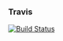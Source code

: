 ### Travis
[![Build Status](https://travis-ci.org/andyrm8052/basic_calculator.svg?branch=main)](https://travis-ci.org/andyrm8052/basic_calculator)